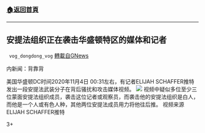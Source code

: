 ###  [:house:返回首頁](https://github.com/ourhimalayas/txt)
---

## 安提法组织正在袭击华盛顿特区的媒体和记者
` vog_dongdong_vog` [轉載自GNews](https://gnews.org/zh-hans/526522/)

内新闻：背靠背

美国华盛顿DC时间2020年11月4日 00:31左右，有记者ELIJAH SCHAFFER推特发出一段安提法武装分子在背后骚扰和攻击媒体视频。
![]()![](https://gnews-media-offload.s3.amazonaws.com/wp-content/uploads/2020/11/04011354/image-76.png)
视频中疑似多位至少三位蒙面安提法组织成员，袭击这位记者或观察员，而袭击他的安提法组织是白人，而他是一个人或有色人种，其他两位安提法成员用力将他往后推。
视频来源ELIJAH SCHAFFER推特


3+
